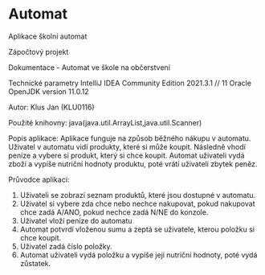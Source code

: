 # Automat

Aplikace školní automat

Zápočtový projekt

Dokumentace - Automat ve škole na občerstvení

Technické parametry IntelliJ IDEA Community Edition 2021.3.1 // 11 Oracle OpenJDK version 11.0.12	

Autor: Klus Jan (KLU0116) 

Použité knihovny: java(java.util.ArrayList,java.util.Scanner)

Popis aplikace: Aplikace funguje na způsob běžného nákupu v automatu. Uživatel v automatu vidí produkty, které si může koupit.
		Následně vhodí peníze a vybere si produkt, který si chce koupit.
		Automat uživateli vydá zboží a vypíše nutriční hodnoty produktu, poté vrátí uživateli zbytek peněz.

Průvodce aplikací:
1. Uživateli se zobrazí seznam produktů, které jsou dostupné v automatu.
2. Uživatel si vybere zda chce nebo nechce nakupovat, pokud nakupovat chce zadá A/ANO, pokud nechce zadá N/NE do konzole.
3. Uživatel vloží peníze do automatu
4. Automat potvrdí vloženou sumu a zeptá se uživatele, kterou položku si chce koupit.
5. Uživatel zadá číslo položky.
6. Automat uživateli vydá položku a vypíše její nutriční hodnoty, poté vydá zůstatek.
